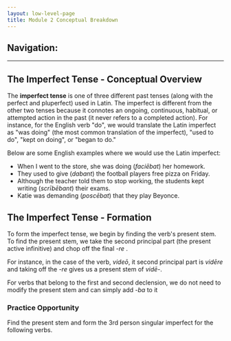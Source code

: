 ```yaml
---
layout: low-level-page
title: Module 2 Conceptual Breakdown
---
```


## Navigation:

<hr>

## The Imperfect Tense - Conceptual Overview

The **imperfect tense** is one of three different past tenses (along with the perfect and pluperfect) used in Latin. The imperfect is different from the other two tenses because it connotes an ongoing, continuous, habitual, or attempted action in the past (it never refers to a completed action). For instance, for the English verb "do", we would translate the Latin imperfect as "was doing" (the most common translation of the imperfect), "used to do", "kept on doing", or "began to do."

Below are some English examples where we would use the Latin imperfect:

* When I went to the store, she was doing (*faciēbat*) her homework.
* They used to give (*dabant*) the football players free pizza on Friday.
* Although the teacher told them to stop working, the students kept writing (*scrībēbant*) their exams.
* Katie was demanding (*poscēbat*) that they play Beyonce.

## The Imperfect Tense - Formation

To form the imperfect tense, we begin by finding the verb's present stem. To find the present stem, we take the second principal part (the present active infinitive) and chop off the final *-re* .

For instance, in the case of the verb, *videō*, it second principal part is *vidēre* and taking off the *-re* gives us a present stem of *vidē-*.

For verbs that belong to the first and second declension, we do not need to modify the present stem and can simply add *-ba* to it

### Practice Opportunity

Find the present stem and form the 3rd person singular imperfect for the following verbs.
